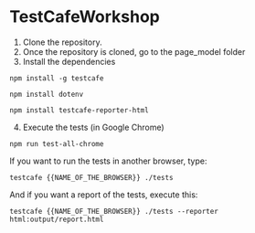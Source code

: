 # TestCafeWorkshop

1. Clone the repository.
2. Once the repository is cloned, go to the page_model folder
3. Install the dependencies

<code>npm install -g testcafe</code>

<code>npm install dotenv</code>

<code>npm install testcafe-reporter-html</code>

4. Execute the tests (in Google Chrome)

<code>npm run test-all-chrome</code>

If you want to run the tests in another browser, type:

<code>testcafe {{NAME_OF_THE_BROWSER}} ./tests</code>

And if you want a report of the tests, execute this:

<code>testcafe {{NAME_OF_THE_BROWSER}} ./tests --reporter html:output/report.html</code>
